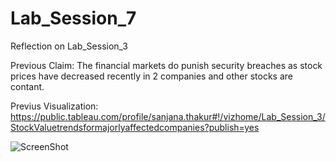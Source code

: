 # Lab_Session_7
Reflection on Lab_Session_3


Previous Claim: The financial markets do punish security breaches as stock prices have decreased recently in 2 companies and other stocks are contant.

Previus Visualization: https://public.tableau.com/profile/sanjana.thakur#!/vizhome/Lab_Session_3/StockValuetrendsformajorlyaffectedcompanies?publish=yes

![ScreenShot](https://user-images.githubusercontent.com/32226479/32408170-c2307da8-c150-11e7-95cb-944c9ede4ac8.png)
